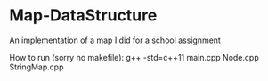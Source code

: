 # Map-DataStructure

An implementation of a map I did for a school assignment

How to run (sorry no makefile):  g++ -std=c++11 main.cpp Node.cpp StringMap.cpp
